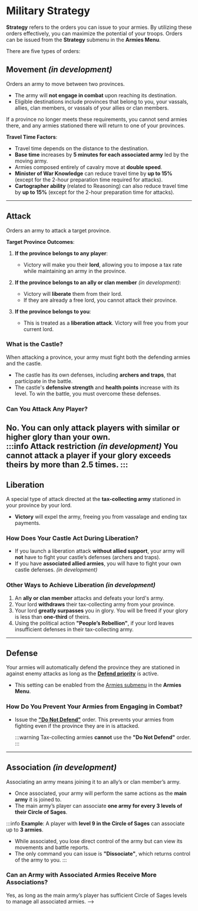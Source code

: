 # Military Strategy

**Strategy** refers to the orders you can issue to your armies. By utilizing these orders effectively, you can maximize the potential of your troops. Orders can be issued from the **Strategy** submenu in the **Armies Menu**. 

There are five types of orders:

## Movement *(in development)*

Orders an army to move between two provinces.  
- The army will **not engage in combat** upon reaching its destination.  
- Eligible destinations include provinces that belong to you, your vassals, allies, clan members, or vassals of your allies or clan members.  

If a province no longer meets these requirements, you cannot send armies there, and any armies stationed there will return to one of your provinces.

**Travel Time Factors**:
- Travel time depends on the distance to the destination.  
- **Base time** increases by **5 minutes for each associated army** led by the moving army.  
- Armies composed entirely of cavalry move at **double speed**.  
- **Minister of War Knowledge** can reduce travel time by **up to 15%** (except for the 2-hour preparation time required for attacks).  
- **Cartographer ability** (related to Reasoning) can also reduce travel time by **up to 15%** (except for the 2-hour preparation time for attacks).  

---

## Attack

Orders an army to attack a target province.  

**Target Province Outcomes**:
1. **If the province belongs to any player**:  
   - Victory will make you their **lord**, allowing you to impose a tax rate while maintaining an army in the province.  

2. **If the province belongs to an ally or clan member** *(in development)*:  
   - Victory will **liberate** them from their lord.  
   - If they are already a free lord, you cannot attack their province.  

3. **If the province belongs to you**:  
   - This is treated as a **liberation attack**. Victory will free you from your current lord.  

### What is the Castle?  
When attacking a province, your army must fight both the defending armies and the castle.  
- The castle has its own defenses, including **archers and traps**, that participate in the battle.  
- The castle's **defensive strength** and **health points** increase with its level. To win the battle, you must overcome these defenses.  

### Can You Attack Any Player?
No. You can only attack players with **similar or higher glory** than your own.  
:::info Attack restriction *(in development)*
You cannot attack a player if your glory exceeds theirs by more than **2.5 times**.
:::
---

## Liberation

A special type of attack directed at the **tax-collecting army** stationed in your province by your lord.  
- **Victory** will expel the army, freeing you from vassalage and ending tax payments.  

### How Does Your Castle Act During Liberation?
- If you launch a liberation attack **without allied support**, your army will **not** have to fight your castle’s defenses (archers and traps).  
- If you have **associated allied armies**, you will have to fight your own castle defenses. *(in development)* 

### Other Ways to Achieve Liberation *(in development)*
1. An **ally or clan member** attacks and defeats your lord's army.  
2. Your lord **withdraws** their tax-collecting army from your province.  
3. Your lord **greatly surpasses** you in glory. You will be freed if your glory is less than **one-third** of theirs.  
4. Using the political action **"People’s Rebellion"**, if your lord leaves insufficient defenses in their tax-collecting army.  

---

## Defense

Your armies will automatically defend the province they are stationed in against enemy attacks as long as the [**Defend priority**](armies.md#army-priorities) is active.  
- This setting can be enabled from the [Armies submenu](../game-menu/advanced-menu/armies.md#armies-submenu) in the **Armies Menu**.

<!-- ### How Do You Defend an Ally?
- Move your army to their province and ensure the **"Defend" priority** is active. Your army will automatically join theirs in defending the province. -->

### How Do You Prevent Your Armies from Engaging in Combat?
- Issue the [**"Do Not Defend"**](armies.md#army-priorities) order. This prevents your armies from fighting even if the province they are in is attacked.  
    
    :::warning
    Tax-collecting armies **cannot** use the **"Do Not Defend"** order.  
    :::

---

## Association *(in development)*

Associating an army means joining it to an ally’s or clan member’s army.  
- Once associated, your army will perform the same actions as the **main army** it is joined to.  
- The main army’s player can associate **one army for every 3 levels of their Circle of Sages**.  

:::info **Example**:
A player with **level 9 in the Circle of Sages** can associate up to **3 armies**.

- While associated, you lose direct control of the army but can view its movements and battle reports.  
- The only command you can issue is **"Dissociate"**, which returns control of the army to you.
:::

### Can an Army with Associated Armies Receive More Associations?
Yes, as long as the main army’s player has sufficient Circle of Sages levels to manage all associated armies.   -->